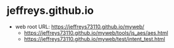 # jeffreys.github.io
* web root URL: https://jeffreys73110.github.io/myweb/
  * https://jeffreys73110.github.io/myweb/tools/js_aes/aes.html
  * https://jeffreys73110.github.io/myweb/test/intent_test.html
